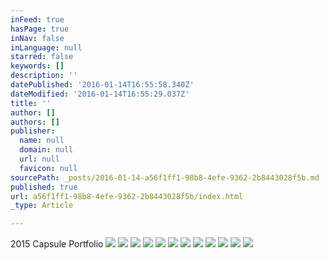 ```yaml
---
inFeed: true
hasPage: true
inNav: false
inLanguage: null
starred: false
keywords: []
description: ''
datePublished: '2016-01-14T16:55:58.340Z'
dateModified: '2016-01-14T16:55:29.037Z'
title: ''
author: []
authors: []
publisher:
  name: null
  domain: null
  url: null
  favicon: null
sourcePath: _posts/2016-01-14-a56f1ff1-98b8-4efe-9362-2b8443028f5b.md
published: true
url: a56f1ff1-98b8-4efe-9362-2b8443028f5b/index.html
_type: Article

---
```

2015 Capsule Portfolio
![](https://the-grid-user-content.s3-us-west-2.amazonaws.com/0e58a8a8-d0fe-49ed-92cc-271bd357fc4f.jpg)
![](https://the-grid-user-content.s3-us-west-2.amazonaws.com/3999505e-7e3d-4d46-b0c2-6e1539cd7d6f.jpg)
![](https://the-grid-user-content.s3-us-west-2.amazonaws.com/e33f2b1b-836e-4017-94e9-662e2b090957.jpg)
![](https://the-grid-user-content.s3-us-west-2.amazonaws.com/7178b1c1-bb55-4b34-bcf7-9294e419b76e.jpg)
![](https://the-grid-user-content.s3-us-west-2.amazonaws.com/12dab7e1-f289-4622-80be-6740732c413d.jpg)
![](https://the-grid-user-content.s3-us-west-2.amazonaws.com/11f014dc-4621-40ea-bb24-354554bb45ff.jpg)
![](https://the-grid-user-content.s3-us-west-2.amazonaws.com/46cbb47b-2ce5-473b-8fbc-4d7aca5eb181.jpg)
![](https://the-grid-user-content.s3-us-west-2.amazonaws.com/f5977f21-159f-42c2-82e7-7b7c55449c62.jpg)
![](https://the-grid-user-content.s3-us-west-2.amazonaws.com/22a3fd5d-8003-4f36-a117-2cf1f012de26.jpg)
![](https://the-grid-user-content.s3-us-west-2.amazonaws.com/f93cfd08-649d-4f5b-a5ce-d39e7a873960.jpg)
![](https://the-grid-user-content.s3-us-west-2.amazonaws.com/4f5e9623-b457-4704-8ca1-78ff8102691b.jpg)
![](https://the-grid-user-content.s3-us-west-2.amazonaws.com/1d9eb8d2-3262-43ed-b53b-4196044ff75d.jpg)